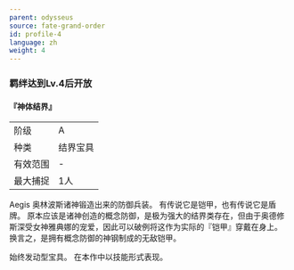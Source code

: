 ```yaml
---
parent: odysseus
source: fate-grand-order
id: profile-4
language: zh
weight: 4
---
```


### 羁绊达到Lv.4后开放

#### 『神体结界』

<table>
  <tr><td>阶级</td><td>A</td></tr>
  <tr><td>种类</td><td>结界宝具</td></tr>
  <tr><td>有效范围</td><td>-</td></tr>
  <tr><td>最大捕捉</td><td>1人</td></tr>
</table>

Aegis
奥林波斯诸神锻造出来的防御兵装。
有传说它是铠甲，也有传说它是盾牌。
原本应该是诸神创造的概念防御，是极为强大的结界类存在，但由于奥德修斯深受女神雅典娜的宠爱，因此可以破例将这作为实际的『铠甲』穿戴在身上。
换言之，是拥有概念防御的神钢制成的无敌铠甲。

始终发动型宝具。
在本作中以技能形式表现。
